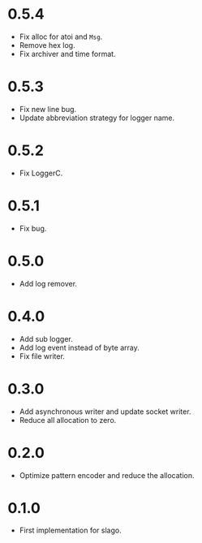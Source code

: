 # 0.5.4
* Fix alloc for atoi and `Msg`.
* Remove hex log.
* Fix archiver and time format.

# 0.5.3
* Fix new line bug.
* Update abbreviation strategy for logger name.

# 0.5.2
* Fix LoggerC.

# 0.5.1
* Fix bug.

# 0.5.0
* Add log remover.

# 0.4.0
* Add sub logger.
* Add log event instead of byte array.
* Fix file writer.

# 0.3.0
* Add asynchronous writer and update socket writer.
* Reduce all allocation to zero. 

# 0.2.0
* Optimize pattern encoder and reduce the allocation.

# 0.1.0
* First implementation for slago.
